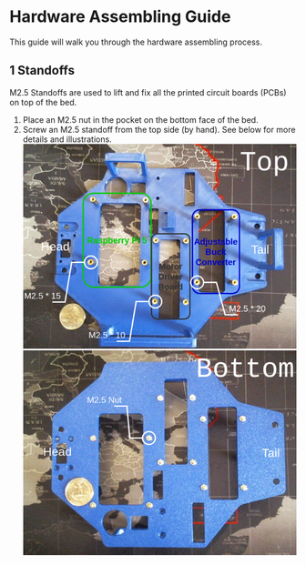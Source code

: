 # Hardware Assembling Guide
This guide will walk you through the hardware assembling process. 

## 1 Standoffs
M2.5 Standoffs are used to lift and fix all the printed circuit boards (PCBs) on top of the bed. 
1. Place an M2.5 nut in the pocket on the bottom face of the bed.
2. Screw an M2.5 standoff from the top side (by hand). See below for more details and illustrations.
![bed_front](/_DOCS/assemble/mechanical/images/bed-top.png)
![bed_front](/_DOCS/assemble/mechanical/images/bed-bottom.png)


